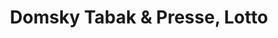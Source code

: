 ---
title: "Domsky Tabak & Presse, Lotto"
url: /leer-ostfriesland/domsky-tabak-und-presse-lotto/
shop: Kiosk
---